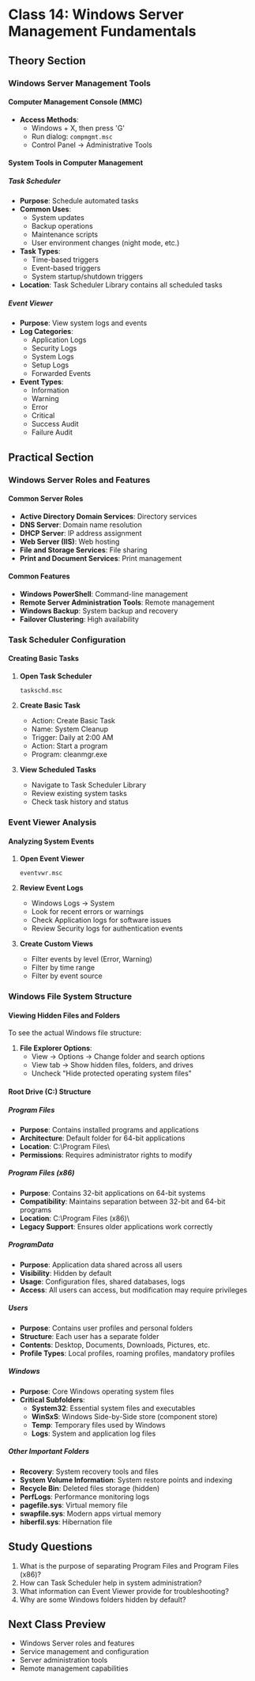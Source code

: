 # Class 14: Windows Server Management Fundamentals

## Theory Section

### Windows Server Management Tools

#### Computer Management Console (MMC)

- **Access Methods**:
  - Windows + X, then press 'G'
  - Run dialog: `compmgmt.msc`
  - Control Panel → Administrative Tools

#### System Tools in Computer Management

##### Task Scheduler

- **Purpose**: Schedule automated tasks
- **Common Uses**:
  - System updates
  - Backup operations
  - Maintenance scripts
  - User environment changes (night mode, etc.)
- **Task Types**:
  - Time-based triggers
  - Event-based triggers
  - System startup/shutdown triggers
- **Location**: Task Scheduler Library contains all scheduled tasks

##### Event Viewer

- **Purpose**: View system logs and events
- **Log Categories**:
  - Application Logs
  - Security Logs
  - System Logs
  - Setup Logs
  - Forwarded Events
- **Event Types**:
  - Information
  - Warning
  - Error
  - Critical
  - Success Audit
  - Failure Audit

## Practical Section

### Windows Server Roles and Features

#### Common Server Roles

- **Active Directory Domain Services**: Directory services
- **DNS Server**: Domain name resolution
- **DHCP Server**: IP address assignment
- **Web Server (IIS)**: Web hosting
- **File and Storage Services**: File sharing
- **Print and Document Services**: Print management

#### Common Features

- **Windows PowerShell**: Command-line management
- **Remote Server Administration Tools**: Remote management
- **Windows Backup**: System backup and recovery
- **Failover Clustering**: High availability

### Task Scheduler Configuration

#### Creating Basic Tasks

1. **Open Task Scheduler**

   ```
   taskschd.msc
   ```

2. **Create Basic Task**

   - Action: Create Basic Task
   - Name: System Cleanup
   - Trigger: Daily at 2:00 AM
   - Action: Start a program
   - Program: cleanmgr.exe

3. **View Scheduled Tasks**
   - Navigate to Task Scheduler Library
   - Review existing system tasks
   - Check task history and status

### Event Viewer Analysis

#### Analyzing System Events

1. **Open Event Viewer**

   ```
   eventvwr.msc
   ```

2. **Review Event Logs**

   - Windows Logs → System
   - Look for recent errors or warnings
   - Check Application logs for software issues
   - Review Security logs for authentication events

3. **Create Custom Views**
   - Filter events by level (Error, Warning)
   - Filter by time range
   - Filter by event source

### Windows File System Structure

#### Viewing Hidden Files and Folders

To see the actual Windows file structure:

1. **File Explorer Options**:
   - View → Options → Change folder and search options
   - View tab → Show hidden files, folders, and drives
   - Uncheck "Hide protected operating system files"

#### Root Drive (C:) Structure

##### Program Files

- **Purpose**: Contains installed programs and applications
- **Architecture**: Default folder for 64-bit applications
- **Location**: C:\Program Files\
- **Permissions**: Requires administrator rights to modify

##### Program Files (x86)

- **Purpose**: Contains 32-bit applications on 64-bit systems
- **Compatibility**: Maintains separation between 32-bit and 64-bit programs
- **Location**: C:\Program Files (x86)\
- **Legacy Support**: Ensures older applications work correctly

##### ProgramData

- **Purpose**: Application data shared across all users
- **Visibility**: Hidden by default
- **Usage**: Configuration files, shared databases, logs
- **Access**: All users can access, but modification may require privileges

##### Users

- **Purpose**: Contains user profiles and personal folders
- **Structure**: Each user has a separate folder
- **Contents**: Desktop, Documents, Downloads, Pictures, etc.
- **Profile Types**: Local profiles, roaming profiles, mandatory profiles

##### Windows

- **Purpose**: Core Windows operating system files
- **Critical Subfolders**:
  - **System32**: Essential system files and executables
  - **WinSxS**: Windows Side-by-Side store (component store)
  - **Temp**: Temporary files used by Windows
  - **Logs**: System and application log files

##### Other Important Folders

- **Recovery**: System recovery tools and files
- **System Volume Information**: System restore points and indexing
- **Recycle Bin**: Deleted files storage (hidden)
- **PerfLogs**: Performance monitoring logs
- **pagefile.sys**: Virtual memory file
- **swapfile.sys**: Modern apps virtual memory
- **hiberfil.sys**: Hibernation file

## Study Questions

1. What is the purpose of separating Program Files and Program Files (x86)?
2. How can Task Scheduler help in system administration?
3. What information can Event Viewer provide for troubleshooting?
4. Why are some Windows folders hidden by default?

## Next Class Preview

- Windows Server roles and features
- Service management and configuration
- Server administration tools
- Remote management capabilities

